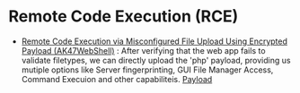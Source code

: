 # Remote Code Execution (RCE)
- [Remote Code Execution via Misconfigured File Upload Using Encrypted Payload (AK47WebShell)](https://medium.com/@maheshwaripuneet028/remote-code-execution-via-misconfigured-file-upload-using-encrypted-payload-ak47webshell-d34fe7bd72f3) : After verifying that the web app fails to validate filetypes, we can directly upload the 'php' payload, providing us mutiple options like Server fingerprinting, GUI File Manager Access, Command Execuion and other capabiliteis. [Payload](https://github.com/backdoorhub/shell-backdoor-list/blob/master/shell/php/ak47shell.php)
